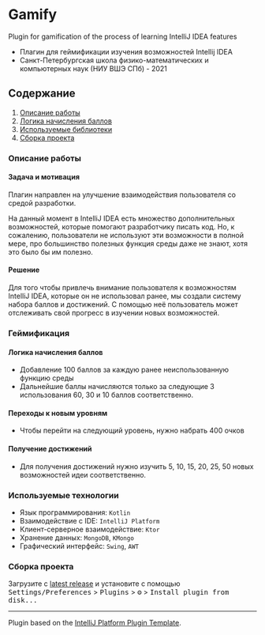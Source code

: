 # Gamify

<!-- Plugin description -->
Plugin for gamification of the process of learning IntelliJ IDEA features
<!-- Plugin description end -->

- Плагин для геймификации изучения возможностей Intellij IDEA
- Санкт-Петербургская школа физико-математических и компьютерных наук (НИУ ВШЭ СПб) - 2021
## Содержание
1. [Описание работы](#описание-работы)
2. [Логика начисления баллов](#геймификация)
3. [Используемые библиотеки](#используемые-технологии)
4. [Сборка проекта](#сборка-проекта)

### Описание работы
####  Задача и мотивация
Плагин направлен на улучшение взаимодействия пользователя со средой разработки.

На данный момент в IntelliJ IDEA есть множество дополнительных возможностей, которые помогают разработчику писать код.
Но, к сожалению, пользователи не используют эти возможности в полной мере, про большинство полезных функция среды даже не знают, хотя это было бы им полезно.
#### Решение
Для того чтобы привлечь внимание пользователя к возможностям IntelliJ IDEA,
которые он не использовал ранее, мы создали систему набора баллов и достижений.
С помощью неё пользователь может отслеживать свой прогресс в изучении новых возможностей.

### Геймификация
#### Логика начисления баллов
* Добавление 100 баллов за каждую ранее неиспользованную функцию среды
* Дальнейшие баллы начисляются только за следующие 3 использования 60, 30 и 10 баллов соответственно.
#### Переходы к новым уровням
* Чтобы перейти на следующий уровень, нужно набрать 400 очков
#### Получение достижений
- Для получения достижений нужно изучить 5, 10, 15, 20, 25, 50 новых возможностей идеи соответственно.

### Используемые технологии

* Язык программирования: `Kotlin`
* Взаимодействие с IDE: `IntelliJ Platform`
* Клиент-серверное взаимодействие: `Ktor`
* Хранение данных: `MongoDB`, `KMongo`
* Графический интерфейс: `Swing`, `AWT`

### Сборка проекта

 Загрузите с [latest release](https://github.com/turovkv/jetbrains-ide-features-gamification/releases/latest) и установите с помощью
 <kbd>Settings/Preferences</kbd> > <kbd>Plugins</kbd> > <kbd>⚙️</kbd> > <kbd>Install plugin from disk...</kbd>


---
Plugin based on the [IntelliJ Platform Plugin Template][template].

[template]: https://github.com/JetBrains/intellij-platform-plugin-template
